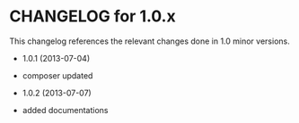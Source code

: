 CHANGELOG for 1.0.x
===================

This changelog references the relevant changes done in 1.0 minor versions.

* 1.0.1 (2013-07-04)

 * composer updated
 
* 1.0.2 (2013-07-07)

 * added documentations